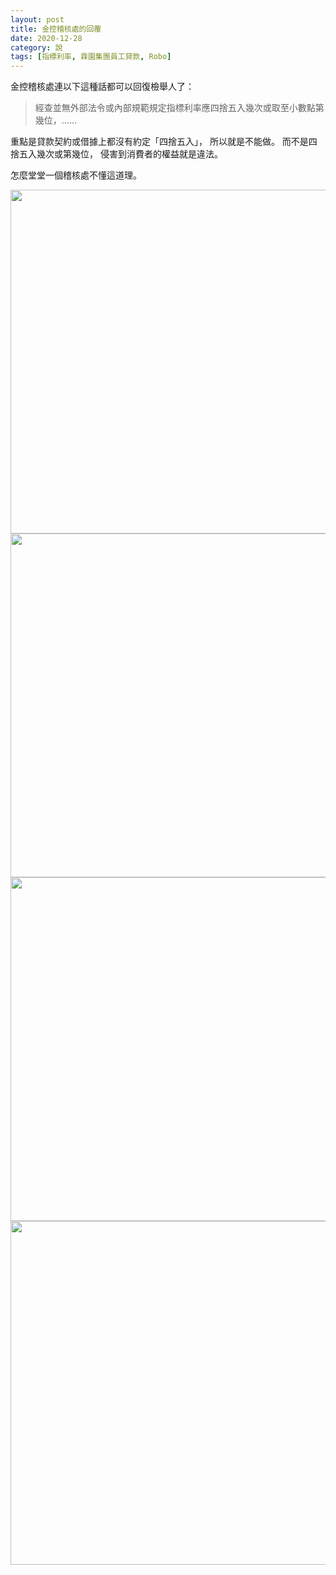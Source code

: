 ```yaml
---
layout: post
title: 金控稽核處的回覆
date: 2020-12-28
category: 說
tags: [指標利率, 霖園集團員工貸款, Robo]
---
```


金控稽核處連以下這種話都可以回復檢舉人了：<br>
> 經查並無外部法令或內部規範規定指標利率應四捨五入幾次或取至小數點第幾位，......

重點是貸款契約或借據上都沒有約定「四捨五入」，
所以就是不能做。
而不是四捨五入幾次或第幾位，
侵害到消費者的權益就是違法。

怎麼堂堂一個稽核處不懂這道理。

<img src="/blog/assets/images/2020/audit1.jpg" style="width:550px"/>
<img src="/blog/assets/images/2020/audit1.jpg" style="width:550px"/>
<img src="/blog/assets/images/2020/audit1.jpg" style="width:550px"/>
<img src="/blog/assets/images/2020/audit1.jpg" style="width:550px"/>

